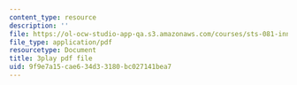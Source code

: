 ```yaml
---
content_type: resource
description: ''
file: https://ol-ocw-studio-app-qa.s3.amazonaws.com/courses/sts-081-innovation-systems-for-science-technology-energy-manufacturing-and-health-spring-2017/9f9e7a15cae634d33180bc027141bea7_dCw-x9ZOljY.pdf
file_type: application/pdf
resourcetype: Document
title: 3play pdf file
uid: 9f9e7a15-cae6-34d3-3180-bc027141bea7
---
```

